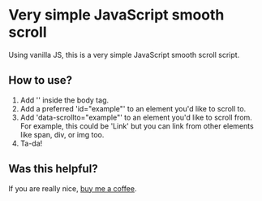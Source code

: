 # Very simple JavaScript smooth scroll
Using vanilla JS, this is a very simple JavaScript smooth scroll script.

## How to use?
1. Add '<script src="smoothscroll.js"></script>' inside the body tag.
2. Add a preferred 'id="example"' to an element you'd like to scroll to.
3. Add 'data-scrollto="example"' to an element you'd like to scroll from. For example, this could be '<a data-scrollto="example">Link</a>' but you can link from other elements like span, div, or img too.
4. Ta-da!

## Was this helpful?
If you are really nice, [buy me a coffee](https://buymeacoffee.com/samuelrai).
